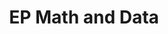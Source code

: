 ---
layout: page
title: EP Math and Data
description: STRUCTURES Exploratory Project
img:
category: applied topology
redirect: https://wiki.structures.mathi.uni-heidelberg.de/index.php/Main_Page
---